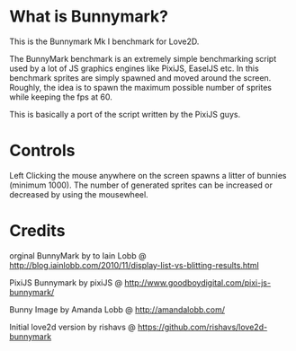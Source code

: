 What is Bunnymark?
================

This is the Bunnymark Mk I benchmark for Love2D.

The BunnyMark benchmark is an extremely simple benchmarking script used by a lot of JS graphics engines like PixiJS, EaselJS etc. In this benchmark sprites are simply spawned and moved around the screen. Roughly, the idea is to spawn the maximum possible number of sprites while keeping the fps at 60.

This is basically a port of the script written by the PixiJS guys.

Controls
================
Left Clicking the mouse anywhere on the screen spawns a litter of bunnies (minimum 1000). The number of generated sprites can be increased or decreased by using the mousewheel.

Credits
================
orginal BunnyMark by to Iain Lobb @ http://blog.iainlobb.com/2010/11/display-list-vs-blitting-results.html

PixiJS Bunnymark by pixiJS @ http://www.goodboydigital.com/pixi-js-bunnymark/

Bunny Image by Amanda Lobb @ http://amandalobb.com/

Initial love2d version by rishavs @ https://github.com/rishavs/love2d-bunnymark
